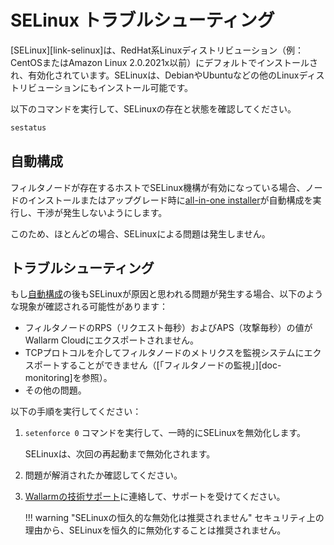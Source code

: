 # SELinux トラブルシューティング

[SELinux][link-selinux]は、RedHat系Linuxディストリビューション（例：CentOSまたはAmazon Linux 2.0.2021x以前）にデフォルトでインストールされ、有効化されています。SELinuxは、DebianやUbuntuなどの他のLinuxディストリビューションにもインストール可能です。

以下のコマンドを実行して、SELinuxの存在と状態を確認してください。

``` bash
sestatus
```

## 自動構成

フィルタノードが存在するホストでSELinux機構が有効になっている場合、ノードのインストールまたはアップグレード時に[all-in-one installer](../installation/inline/compute-instances/linux/all-in-one.md)が自動構成を実行し、干渉が発生しないようにします。

このため、ほとんどの場合、SELinuxによる問題は発生しません。

## トラブルシューティング

もし[自動構成](#automatic-configuration)の後もSELinuxが原因と思われる問題が発生する場合、以下のような現象が確認される可能性があります：

* フィルタノードのRPS（リクエスト毎秒）およびAPS（攻撃毎秒）の値がWallarm Cloudにエクスポートされません。
* TCPプロトコルを介してフィルタノードのメトリクスを監視システムにエクスポートすることができません（[「フィルタノードの監視」][doc-monitoring]を参照）。
* その他の問題。

以下の手順を実行してください：

1. `setenforce 0` コマンドを実行して、一時的にSELinuxを無効化します。

    SELinuxは、次回の再起動まで無効化されます。

2. 問題が解消されたか確認してください。

3. [Wallarmの技術サポート](mailto:support@wallarm.com)に連絡して、サポートを受けてください。

    !!! warning "SELinuxの恒久的な無効化は推奨されません"
        セキュリティ上の理由から、SELinuxを恒久的に無効化することは推奨されません。